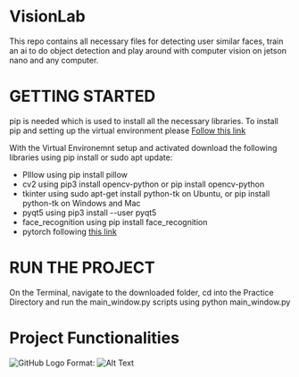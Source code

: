 # VisionLab
This repo contains all necessary files for detecting user similar faces, train an ai to do object detection and play around with computer vision on jetson nano and any computer.

# GETTING STARTED
pip is needed which is used to install all the necessary libraries. To install pip and setting up the virtual environment please [Follow this link](https://packaging.python.org/guides/installing-using-pip-and-virtual-environments/)

With the Virtual Environemnt setup and activated download the following libraries using pip install or sudo apt update:
* PIllow using pip install pillow
* cv2 using  pip3 install opencv-python or pip install opencv-python
* tkinter using sudo apt-get install python-tk on Ubuntu, or pip install python-tk on Windows and Mac
* pyqt5 using pip3 install --user pyqt5 
* face_recognition using pip install face_recognition
* pytorch following [this link](https://pytorch.org/get-started/locally/)

# RUN THE PROJECT
On the Terminal, navigate to the downloaded folder, cd into the Practice Directory and run the main_window.py scripts using python main_window.py

# Project Functionalities
![GitHub Logo](/images/logo.png)
Format: ![Alt Text](https://static.toiimg.com/thumb/72975551.cms?width=680&height=512&imgsize=881753)

